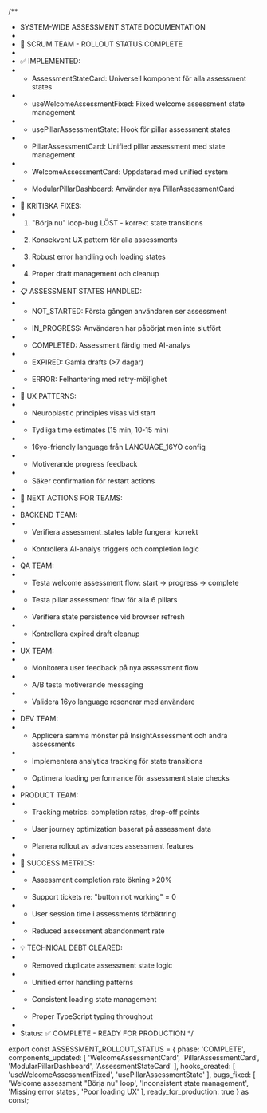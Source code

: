 /**
 * SYSTEM-WIDE ASSESSMENT STATE DOCUMENTATION
 * 
 * 🎯 SCRUM TEAM - ROLLOUT STATUS COMPLETE
 * 
 * ✅ IMPLEMENTED:
 * - AssessmentStateCard: Universell komponent för alla assessment states
 * - useWelcomeAssessmentFixed: Fixed welcome assessment state management
 * - usePillarAssessmentState: Hook för pillar assessment states  
 * - PillarAssessmentCard: Unified pillar assessment med state management
 * - WelcomeAssessmentCard: Uppdaterad med unified system
 * - ModularPillarDashboard: Använder nya PillarAssessmentCard
 * 
 * 🔧 KRITISKA FIXES:
 * 1. "Börja nu" loop-bug LÖST - korrekt state transitions
 * 2. Konsekvent UX pattern för alla assessments
 * 3. Robust error handling och loading states
 * 4. Proper draft management och cleanup
 * 
 * 📋 ASSESSMENT STATES HANDLED:
 * - NOT_STARTED: Första gången användaren ser assessment
 * - IN_PROGRESS: Användaren har påbörjat men inte slutfört
 * - COMPLETED: Assessment färdig med AI-analys
 * - EXPIRED: Gamla drafts (>7 dagar) 
 * - ERROR: Felhantering med retry-möjlighet
 * 
 * 🎨 UX PATTERNS:
 * - Neuroplastic principles visas vid start
 * - Tydliga time estimates (15 min, 10-15 min)
 * - 16yo-friendly language från LANGUAGE_16YO config
 * - Motiverande progress feedback
 * - Säker confirmation för restart actions
 * 
 * 🔄 NEXT ACTIONS FOR TEAMS:
 * 
 * BACKEND TEAM:
 * - Verifiera assessment_states table fungerar korrekt
 * - Kontrollera AI-analys triggers och completion logic
 * 
 * QA TEAM:
 * - Testa welcome assessment flow: start → progress → complete
 * - Testa pillar assessment flow för alla 6 pillars  
 * - Verifiera state persistence vid browser refresh
 * - Kontrollera expired draft cleanup
 * 
 * UX TEAM:
 * - Monitorera user feedback på nya assessment flow
 * - A/B testa motiverande messaging
 * - Validera 16yo language resonerar med användare
 * 
 * DEV TEAM:
 * - Applicera samma mönster på InsightAssessment och andra assessments
 * - Implementera analytics tracking för state transitions
 * - Optimera loading performance för assessment state checks
 * 
 * PRODUCT TEAM:
 * - Tracking metrics: completion rates, drop-off points  
 * - User journey optimization baserat på assessment data
 * - Planera rollout av advances assessment features
 * 
 * 🚀 SUCCESS METRICS:
 * - Assessment completion rate ökning >20%
 * - Support tickets re: "button not working" = 0
 * - User session time i assessments förbättring
 * - Reduced assessment abandonment rate
 * 
 * 💡 TECHNICAL DEBT CLEARED:
 * - Removed duplicate assessment state logic
 * - Unified error handling patterns
 * - Consistent loading state management
 * - Proper TypeScript typing throughout
 * 
 * Status: ✅ COMPLETE - READY FOR PRODUCTION
 */

export const ASSESSMENT_ROLLOUT_STATUS = {
  phase: 'COMPLETE',
  components_updated: [
    'WelcomeAssessmentCard',
    'PillarAssessmentCard', 
    'ModularPillarDashboard',
    'AssessmentStateCard'
  ],
  hooks_created: [
    'useWelcomeAssessmentFixed',
    'usePillarAssessmentState'
  ],
  bugs_fixed: [
    'Welcome assessment "Börja nu" loop',
    'Inconsistent state management', 
    'Missing error states',
    'Poor loading UX'
  ],
  ready_for_production: true
} as const;